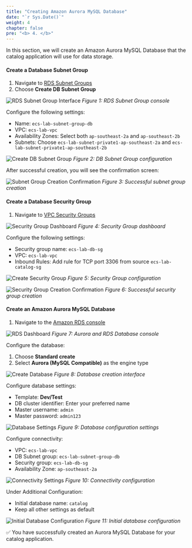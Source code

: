 ```yaml
---
title: "Creating Amazon Aurora MySQL Database"
date: "`r Sys.Date()`"
weight: 4
chapter: false
pre: "<b> 4. </b>"
---
```


In this section, we will create an Amazon Aurora MySQL Database that the catalog application will use for data storage.

#### Create a Database Subnet Group

1. Navigate to [RDS Subnet Groups](https://console.aws.amazon.com/rds/home?db-subnet-groups-list:)
2. Choose **Create DB Subnet Group**

![RDS Subnet Group Interface](/images/1-prerequisites/4-create-mysql-db/image.png)
*Figure 1: RDS Subnet Group console*

Configure the following settings:
- Name: `ecs-lab-subnet-group-db`
- VPC: `ecs-lab-vpc`
- Availability Zones: Select both `ap-southeast-2a` and `ap-southeast-2b`
- Subnets: Choose `ecs-lab-subnet-private1-ap-southeast-2a` and `ecs-lab-subnet-private1-ap-southeast-2b`

![Create DB Subnet Group](/images/1-prerequisites/4-create-mysql-db/image-1.png)
*Figure 2: DB Subnet Group configuration*

After successful creation, you will see the confirmation screen:

![Subnet Group Creation Confirmation](/images/1-prerequisites/4-create-mysql-db/image-2.png)
*Figure 3: Successful subnet group creation*

#### Create a Database Security Group

1. Navigate to [VPC Security Groups](https://console.aws.amazon.com/vpcconsole/home#SecurityGroups:v=3)

![Security Group Dashboard](/images/1-prerequisites/4-create-mysql-db/image-3.png)
*Figure 4: Security Group dashboard*

Configure the following settings:
- Security group name: `ecs-lab-db-sg`
- VPC: `ecs-lab-vpc`
- Inbound Rules: Add rule for TCP port 3306 from source `ecs-lab-catalog-sg`

![Create Security Group](/images/1-prerequisites/4-create-mysql-db/image-4.png)
*Figure 5: Security Group configuration*

![Security Group Creation Confirmation](/images/1-prerequisites/4-create-mysql-db/image-5.png)
*Figure 6: Successful security group creation*

#### Create an Amazon Aurora MySQL Database

1. Navigate to the [Amazon RDS console](https://console.aws.amazon.com/rds/home2)

![RDS Dashboard](/images/1-prerequisites/4-create-mysql-db/image-6.png)
*Figure 7: Aurora and RDS Database console*

Configure the database:
1. Choose **Standard create**
2. Select **Aurora (MySQL Compatible)** as the engine type

![Create Database](/images/1-prerequisites/4-create-mysql-db/image-7.png)
*Figure 8: Database creation interface*

Configure database settings:
- Template: **Dev/Test**
- DB cluster identifier: Enter your preferred name
- Master username: `admin`
- Master password: `admin123`

![Database Settings](/images/1-prerequisites/4-create-mysql-db/image-8.png)
*Figure 9: Database configuration settings*

Configure connectivity:
- VPC: `ecs-lab-vpc`
- DB Subnet group: `ecs-lab-subnet-group-db`
- Security group: `ecs-lab-db-sg`
- Availability Zone: `ap-southeast-2a`

![Connectivity Settings](/images/1-prerequisites/4-create-mysql-db/image-9.png)
*Figure 10: Connectivity configuration*

Under Additional Configuration:
- Initial database name: `catalog`
- Keep all other settings as default

![Initial Database Configuration](/images/1-prerequisites/4-create-mysql-db/image-10.png)
*Figure 11: Initial database configuration*

✅ You have successfully created an Aurora MySQL Database for your catalog application.
